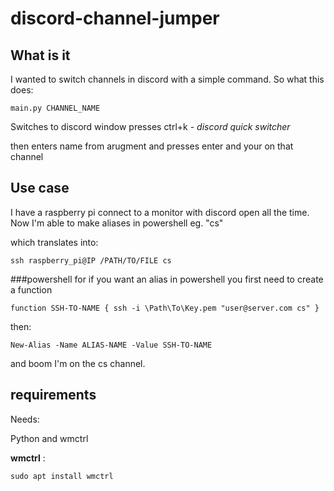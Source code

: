 # discord-channel-jumper

## What is it
I wanted to switch channels in discord with a simple command.
So what this does: 
```
main.py CHANNEL_NAME
```
Switches to discord window
presses ctrl+k  - _discord quick switcher_

then enters name from arugment and presses enter and your on that channel


## Use case
I have a raspberry pi connect to a monitor with discord open all the time.
Now I'm able to make aliases in powershell eg. "cs" 

which translates into: 
```
ssh raspberry_pi@IP /PATH/TO/FILE cs
```

###powershell
for if you want an alias in powershell you first need to create a function
```
function SSH-TO-NAME { ssh -i \Path\To\Key.pem "user@server.com cs" }
```
then:
```
New-Alias -Name ALIAS-NAME -Value SSH-TO-NAME
```
and boom I'm on the cs channel.


## requirements
Needs:

Python and wmctrl

 **wmctrl** 
:
```
sudo apt install wmctrl
```
